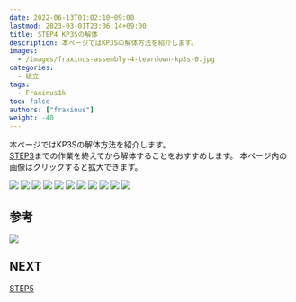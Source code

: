 ```yaml
---
date: 2022-06-13T01:02:10+09:00
lastmod: 2023-03-01T23:06:14+09:00
title: STEP4 KP3Sの解体
description: 本ページではKP3Sの解体方法を紹介します。  
images:
  - /images/fraxinus-assembly-4-teardown-kp3s-0.jpg
categories:
  - 組立
tags:
  - Fraxinus1k
toc: false
authors: ["fraxinus"]
weight: -40
---
```


本ページではKP3Sの解体方法を紹介します。  
[STEP3](../step3)までの作業を終えてから解体することをおすすめします。
本ページ内の画像はクリックすると拡大できます。

![](/images/fraxinus-assembly-4-teardown-kp3s-1.jpg)
![](/images/fraxinus-assembly-4-teardown-kp3s-2.jpg)
![](/images/fraxinus-assembly-4-teardown-kp3s-3.jpg)
![](/images/fraxinus-assembly-4-teardown-kp3s-4.jpg)
![](/images/fraxinus-assembly-4-teardown-kp3s-5.jpg)
![](/images/fraxinus-assembly-4-teardown-kp3s-6.jpg)
![](/images/fraxinus-assembly-4-teardown-kp3s-7.jpg)
![](/images/fraxinus-assembly-4-teardown-kp3s-8.jpg)
![](/images/fraxinus-assembly-4-teardown-kp3s-9.jpg)
![](/images/fraxinus-assembly-4-teardown-kp3s-10.jpg)
![](/images/fraxinus-assembly-4-teardown-kp3s-11.jpg)

## 参考

![](/images/fraxinus-assembly-4-teardown-kp3s-12.jpg)

## NEXT

[STEP5](../step5)
